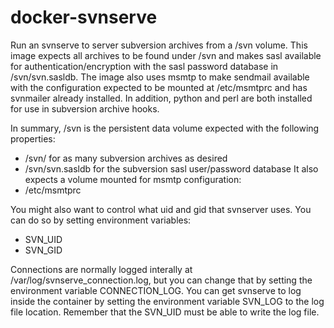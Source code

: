 docker-svnserve
===============

Run an svnserve to server subversion archives from a /svn volume. This image
expects all archives to be found under /svn and makes sasl available for
authentication/encryption with the sasl password database in /svn/svn.sasldb.
The image also uses msmtp to make sendmail available with the configuration
expected to be mounted at /etc/msmtprc and has svnmailer already installed. In addition, python and perl are both installed for use in subversion archive hooks.

In summary, /svn is the persistent data volume expected with the following
properties:
* /svn/<archive> for as many subversion archives as desired
* /svn/svn.sasldb for the subversion sasl user/password database
It also expects a volume mounted for msmtp configuration:
* /etc/msmtprc

You might also want to control what uid and gid that svnserver uses. You can do so by setting environment variables:
* SVN_UID
* SVN_GID

Connections are normally logged interally at /var/log/svnserve_connection.log, but you can change that by setting the environment variable CONNECTION_LOG. You can get svnserve to log inside the container by setting the environment variable SVN_LOG to the log file location. Remember that the SVN_UID must be able to write the log file.


 

